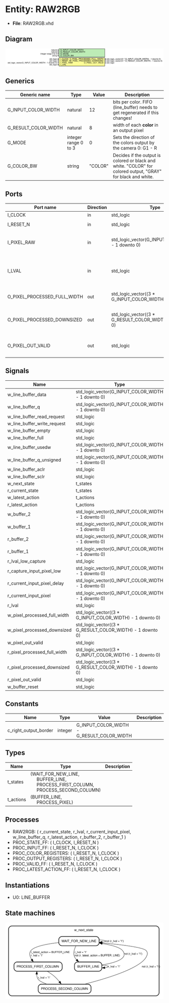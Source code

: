 
# Entity: RAW2RGB 
- **File**: RAW2RGB.vhd

## Diagram
![Diagram](RAW2RGB.svg "Diagram")
## Generics

| Generic name         | Type                 | Value   | Description                                                                                                                                                                                        |
| -------------------- | -------------------- | ------- | -------------------------------------------------------------------------------------------------------------------------------------------------------------------------------------------------- |
| G_INPUT_COLOR_WIDTH  | natural              | 12      | bits per color. FIFO (line_buffer) needs to get regenerated if this changes!                                                                                                                       |
| G_RESULT_COLOR_WIDTH | natural              | 8       | width of each **color** in an output pixel                                                                                                                                                         |
| G_MODE               | integer range 0 to 3 | 0       | Sets the direction of the colors output by the camera  0: G1 - R | B - G2 (No mirroring)  1: R - G1 | G2 - B (Col mirroring)  2: B - G2 | G1 - R (Row mirroring)  3: G2 - B | R - G1 (Mirror both) |
| G_COLOR_BW           | string               | "COLOR" | Decides if the output is colored or black and white.   "COLOR" for colored output, "GRAY" for black and white.                                                                                     |

## Ports

| Port name                    | Direction | Type                                                      | Description                                                    |
| ---------------------------- | --------- | --------------------------------------------------------- | -------------------------------------------------------------- |
| I_CLOCK                      | in        | std_logic                                                 |                                                                |
| I_RESET_N                    | in        | std_logic                                                 | Low-Active reset                                               |
| I_PIXEL_RAW                  | in        | std_logic_vector(G_INPUT_COLOR_WIDTH - 1 downto 0)        | input for currently active raw pixel                           |
| I_LVAL                       | in        | std_logic                                                 | Linevalid - indicates if we are in the active range of the row |
| O_PIXEL_PROCESSED_FULL_WIDTH | out       | std_logic_vector((3 * G_INPUT_COLOR_WIDTH) - 1 downto 0)  | output for calculated pixel                                    |
| O_PIXEL_PROCESSED_DOWNSIZED  | out       | std_logic_vector((3 * G_RESULT_COLOR_WIDTH) - 1 downto 0) | output for calculated pixel with reduced width                 |
| O_PIXEL_OUT_VALID            | out       | std_logic                                                 | indicates if the output contains a valid pixel                 |

## Signals

| Name                         | Type                                                      | Description |
| ---------------------------- | --------------------------------------------------------- | ----------- |
| w_line_buffer_data           | std_logic_vector(G_INPUT_COLOR_WIDTH - 1 downto 0)        |             |
| w_line_buffer_q              | std_logic_vector(G_INPUT_COLOR_WIDTH - 1 downto 0)        |             |
| w_line_buffer_read_request   | std_logic                                                 |             |
| w_line_buffer_write_request  | std_logic                                                 |             |
| w_line_buffer_empty          | std_logic                                                 |             |
| w_line_buffer_full           | std_logic                                                 |             |
| w_line_buffer_usedw          | std_logic_vector(G_INPUT_COLOR_WIDTH - 1 downto 0)        |             |
| w_line_buffer_q_unsigned     | std_logic_vector(G_INPUT_COLOR_WIDTH - 1 downto 0)        |             |
| w_line_buffer_aclr           | std_logic                                                 |             |
| w_line_buffer_sclr           | std_logic                                                 |             |
| w_next_state                 | t_states                                                  |             |
| r_current_state              | t_states                                                  |             |
| w_latest_action              | t_actions                                                 |             |
| r_latest_action              | t_actions                                                 |             |
| w_buffer_2                   | std_logic_vector(G_INPUT_COLOR_WIDTH - 1 downto 0)        |             |
| w_buffer_1                   | std_logic_vector(G_INPUT_COLOR_WIDTH - 1 downto 0)        |             |
| r_buffer_2                   | std_logic_vector(G_INPUT_COLOR_WIDTH - 1 downto 0)        |             |
| r_buffer_1                   | std_logic_vector(G_INPUT_COLOR_WIDTH - 1 downto 0)        |             |
| r_lval_low_capture           | std_logic                                                 |             |
| r_capture_input_pixel_low    | std_logic_vector(G_INPUT_COLOR_WIDTH - 1 downto 0)        |             |
| r_current_input_pixel_delay  | std_logic_vector(G_INPUT_COLOR_WIDTH - 1 downto 0)        |             |
| r_current_input_pixel        | std_logic_vector(G_INPUT_COLOR_WIDTH - 1 downto 0)        |             |
| r_lval                       | std_logic                                                 |             |
| w_pixel_processed_full_width | std_logic_vector((3 * G_INPUT_COLOR_WIDTH) - 1 downto 0)  |             |
| w_pixel_processed_downsized  | std_logic_vector((3 * G_RESULT_COLOR_WIDTH) - 1 downto 0) |             |
| w_pixel_out_valid            | std_logic                                                 |             |
| r_pixel_processed_full_width | std_logic_vector((3 * G_INPUT_COLOR_WIDTH) - 1 downto 0)  |             |
| r_pixel_processed_downsized  | std_logic_vector((3 * G_RESULT_COLOR_WIDTH) - 1 downto 0) |             |
| r_pixel_out_valid            | std_logic                                                 |             |
| w_buffer_reset               | std_logic                                                 |             |

## Constants

| Name                  | Type    | Value                                      | Description |
| --------------------- | ------- | ------------------------------------------ | ----------- |
| c_right_output_border | integer | G_INPUT_COLOR_WIDTH - G_RESULT_COLOR_WIDTH |             |

## Types

| Name      | Type                                                                                                                                                                                      | Description |
| --------- | ----------------------------------------------------------------------------------------------------------------------------------------------------------------------------------------- | ----------- |
| t_states  | (WAIT_FOR_NEW_LINE,<br><span style="padding-left:20px"> BUFFER_LINE,<br><span style="padding-left:20px"> PROCESS_FIRST_COLUMN,<br><span style="padding-left:20px"> PROCESS_SECOND_COLUMN) |             |
| t_actions | (BUFFER_LINE,<br><span style="padding-left:20px"> PROCESS_PIXEL)                                                                                                                          |             |

## Processes
- RAW2RGB: ( r_current_state, r_lval, r_current_input_pixel, w_line_buffer_q, r_latest_action, r_buffer_2, r_buffer_1 )
- PROC_STATE_FF: ( I_CLOCK, I_RESET_N )
- PROC_INPUT_FF: ( I_RESET_N, I_CLOCK )
- PROC_COLOR_REGISTERS: ( I_RESET_N, I_CLOCK )
- PROC_OUTPUT_REGISTERS: ( I_RESET_N, I_CLOCK )
- PROC_VALID_FF: ( I_RESET_N, I_CLOCK )
- PROC_LATEST_ACTION_FF: ( I_RESET_N, I_CLOCK )

## Instantiations

- U0: LINE_BUFFER

## State machines

![Diagram_state_machine_0]( fsm_RAW2RGB_00.svg "Diagram")